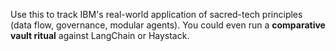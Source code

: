 Use this to track IBM's real-world application of sacred-tech principles (data flow, governance, modular agents). You could even run a **comparative vault ritual** against LangChain or Haystack.